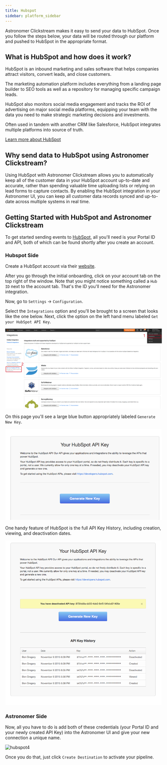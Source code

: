 ```yaml
---
title: Hubspot
sidebar: platform_sidebar
---
```

Astronomer Clickstream makes it easy to send your data to HubSpot. Once you follow the steps below, your data will be routed through our platform and pushed to HubSpot in the appropriate format.

## What is HubSpot and how does it work?

HubSpot is an inbound marketing and sales software that helps companies attract visitors, convert leads, and close customers.

The marketing automation platform includes everything from a landing page builder to SEO tools as well as a repository for managing specific campaign leads.

HubSpot also monitors social media engagement and tracks the ROI of advertising on major social media platforms, equipping your team with the data you need to make strategic marketing decisions and investments.

Often used in tandem with another CRM like Salesforce, HubSpot integrates multiple platforms into source of truth.

[Learn more about HubSpot](https://www.hubspot.com/)

## Why send data to HubSpot using Astronomer Clickstream?

Using HubSpot with Astronomer Clickstream allows you to automatically keep all of the customer data in your HubSpot account up-to-date and accurate, rather than spending valuable time uploading lists or relying on lead forms to capture contacts. By enabling the HubSpot integration in your Astronomer UI, you can keep all customer data records synced and up-to-date across multiple systems in real time.

## Getting Started with HubSpot and Astronomer Clickstream

To get started sending events to [HubSpot](http://www.hubspot.com), all you'll need is your Portal ID and API, both of which can be found shortly after you create an account.

### Hubspot Side

Create a HubSpot account via their [website](http://www.hubspot.com).

After you go through the initial onboarding, click on your account tab on the top right of the window. Note that you might notice something called a `Hub ID` next to the account tab. That's the ID you'll need for the Astronomer integration.

Now, go to `Settings` -> `Configuration`.

Select the `Integrations` option and you'll be brought to a screen that looks like the one below. Next, click the option on the left hand menu labeled `Get your HubSpot API Key`.

![hubspot1](../../../images/hubspot1.png)

On this page you'll see a large blue button appropriately labeled `Generate New Key`.

![hubspot2](../../../images/hubspot2.png)

One handy feature of HubSpot is the full API Key History, including creation, viewing, and deactivation dates.

![hubspot3](../../../images/hubspot3.png)

### Astronomer Side

Now, all you have to do is add both of these credentials (your Portal ID and your newly created API Key) into the Astronomer UI and give your new connection a unique name.

![hubspot4](../../../images/hubspot4.gif)

Once you do that, just click `Create Destination` to activate your pipeline.
